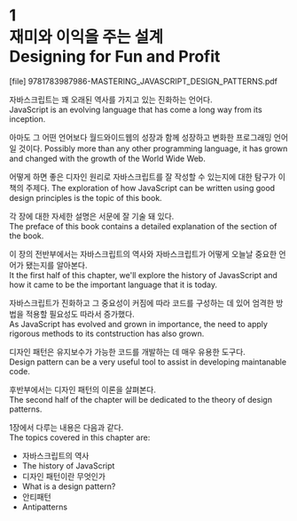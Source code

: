 # 1  <br>재미와 이익을 주는 설계 <br>Designing for Fun and Profit

[file] 9781783987986-MASTERING_JAVASCRIPT_DESIGN_PATTERNS.pdf

자바스크립트는 꽤 오래된 역사를 가지고 있는 진화하는 언어다.  
JavaScript is an evolving language that has come a long way from its inception. 
 
아마도 그 어떤 언어보다 월드와이드웹의 성장과 함께 성장하고 변화한 프로그래밍 언어일 것이다. 
Possibly more than any other programming language, it has grown and changed with the growth of the World Wide Web. 
 
어떻게 하면 좋은 디자인 원리로 자바스크립트를 잘 작성할 수 있는지에 대한 탐구가 이 책의 주제다. 
The exploration of how JavaScript can be written using good design principles is the topic of this book. 
 
각 장에 대한 자세한 설명은 서문에 잘 기술 돼 있다.  
The preface of this book contains a detailed explanation of the section of the book.  
 
 
이 장의 전반부에서는 자바스크립트의 역사와 자바스크립트가 어떻게 오늘날 중요한 언어가 됐는지를 알아본다.  
It the first half of this chapter, we'll explore the history of JavasScript and how it came to be the important language that it is today.  
 
자바스크립트가 진화하고 그 중요성이 커짐에 따라 코드를 구성하는 데 있어 엄격한 방법을 적용할 필요성도 따라서 증가했다.  
As JavaScript has evolved and grown in importance, the need to apply rigorous methods to its contstruction has also grown.  
 
디자인 패턴은 유지보수가 가능한 코드를 개발하는 데 매우 유용한 도구다.  
Design pattern can be a very useful tool to assist in developing maintanable code.  
 
후반부에서는 디자인 패턴의 이론을 살펴본다.  
The second half of the chapter will be dedicated to the theory of design patterns.  

1장에서 다루는 내용은 다음과 같다.  
The topics covered in this chapter are:  

* 자바스크립트의 역사  
* The history of JavaScript  
* 디자인 패턴이란 무엇인가
* What is a design pattern?  
* 안티패턴
* Antipatterns

